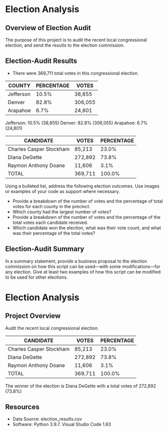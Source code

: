 # Election Analysis

## Overview of Election Audit
The purpose of this project is to audit the recent local congressional election, and send the resutls to the election commission.

## Election-Audit Results
* There were 369,711 total votes in this congressional election.

| COUNTY  | PERCENTAGE | VOTES |
| ------------- | ------------- | ------------- |
| Jefferson | 10.5%  | 38,855 |
| Denver | 82.8%  | 306,055 |
| Arapahoe | 6.7%  | 24,801 |

Jefferson: 10.5% (38,855)
Denver: 82.8% (306,055)
Arapahoe: 6.7% (24,801)


| CANDIDATE  | VOTES | PERCENTAGE |
| ------------- | ------------- | ------------- |
| Charles Casper Stockham  | 85,213  | 23.0% |
| Diana DeGette  | 272,892  | 73.8% |
| Raymon Anthony Doane  | 11,606  | 3.1% |
| TOTAL  | 369,711  | 100.0% |


Using a bulleted list, address the following election outcomes. Use images or examples of your code as support where necessary.


* Provide a breakdown of the number of votes and the percentage of total votes for each county in the precinct.
* Which county had the largest number of votes?
* Provide a breakdown of the number of votes and the percentage of the total votes each candidate received.
* Which candidate won the election, what was their vote count, and what was their percentage of the total votes?



## Election-Audit Summary
In a summary statement, provide a business proposal to the election commission on how this script can be used—with some modifications—for any election. Give at least two examples of how this script can be modified to be used for other elections.


# Election Analysis

## Project Overview
Audit the recent local congressional election.

| CANDIDATE  | VOTES | PERCENTAGE |
| ------------- | ------------- | ------------- |
| Charles Casper Stockham  | 85,213  | 23.0% |
| Diana DeGette  | 272,892  | 73.8% |
| Raymon Anthony Doane  | 11,606  | 3.1% |
| TOTAL  | 369,711  | 100.0% |

The winner of the election is Diana DeGette with a total votes of 272,892 (73.8%)

## Resources
* Data Source: election_results.csv
* Software: Python 3.9.7. Visual Studio Code 1.63
